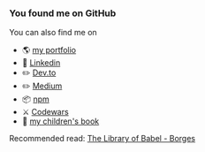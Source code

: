 ### You found me on GitHub

You can also find me on 

- 🌎 [my portfolio](https://www.clairefroelichdev.com/)
- 🤝 [Linkedin](https://www.linkedin.com/in/claire-froelich/)
- ✏️ [Dev.to](https://dev.to/clairefro)
- ✏️ [Medium](https://medium.com/@clairefroelich)
- 📦 [npm](https://www.npmjs.com/settings/clairefro/packages)
- ⚔️ [Codewars](https://www.codewars.com/users/clairefro)
- 🥕 [my children's book](https://www.power-of-vegetables.com/)

Recommended read: [The Library of Babel - Borges](https://sites.evergreen.edu/politicalshakespeares/wp-content/uploads/sites/226/2015/12/Borges-The-Library-of-Babel.pdf)
